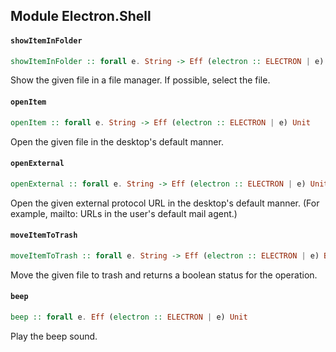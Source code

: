 ## Module Electron.Shell

#### `showItemInFolder`

``` purescript
showItemInFolder :: forall e. String -> Eff (electron :: ELECTRON | e) Unit
```

Show the given file in a file manager. If possible, select the file.

#### `openItem`

``` purescript
openItem :: forall e. String -> Eff (electron :: ELECTRON | e) Unit
```

Open the given file in the desktop's default manner.

#### `openExternal`

``` purescript
openExternal :: forall e. String -> Eff (electron :: ELECTRON | e) Unit
```

Open the given external protocol URL in the desktop's default manner.
(For example, mailto: URLs in the user's default mail agent.)

#### `moveItemToTrash`

``` purescript
moveItemToTrash :: forall e. String -> Eff (electron :: ELECTRON | e) Boolean
```

Move the given file to trash and returns a boolean status for the operation.

#### `beep`

``` purescript
beep :: forall e. Eff (electron :: ELECTRON | e) Unit
```

Play the beep sound.


